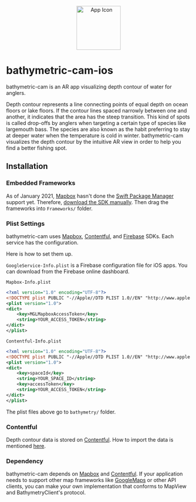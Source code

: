 <p align="center">
  <img src="https://avatars.githubusercontent.com/u/77539627?u=f07a00cbf7503ce555bdf8848cdacb31705e801c" width="120" alt="App Icon" />
</p>

# bathymetric-cam-ios

bathymetric-cam is an AR app visualizing depth contour of water for anglers.

Depth contour represents a line connecting points of equal depth on ocean floors or lake floors.
If the contour lines spaced narrowly between one and another, it indicates that the area has the steep transition.
This kind of spots is called drop-offs by anglers when targeting a certain type of species like largemouth bass.
The species are also known as the habit preferring to stay at deeper water when the temperature is cold in winter.
bathymetric-cam visualizes the depth contour by the intuitive AR view in order to help you find a better fishing spot.

## Installation

### Embedded Frameworks

As of January 2021, [Mapbox](https://github.com/mapbox/mapbox-gl-native-ios) hasn't done the [Swift Package Manager](https://github.com/apple/swift-package-manager) support yet.
Therefore, [download the SDK manually](https://docs.mapbox.com/ios/maps/guides/install/).
Then drag the frameworks into `Frameworks/` folder.

### Plist Settings

bathymetric-cam uses [Mapbox](https://github.com/mapbox/mapbox-gl-native-ios/tree/main/platform/ios), [Contentful](https://github.com/contentful/contentful.swift), and [Firebase](https://github.com/firebase/firebase-ios-sdk) SDKs.
Each service has the configuration.

Here is how to set them up.

`GoogleService-Info.plist` is a Firebase configuration file for iOS apps. You can download from the Firebase online dashboard.

`Mapbox-Info.plist`
```xml
<?xml version="1.0" encoding="UTF-8"?>
<!DOCTYPE plist PUBLIC "-//Apple//DTD PLIST 1.0//EN" "http://www.apple.com/DTDs/PropertyList-1.0.dtd">
<plist version="1.0">
<dict>
    <key>MGLMapboxAccessToken</key>
    <string>YOUR_ACCESS_TOKEN</string>
</dict>
</plist>
```

`Contentful-Info.plist`
```xml
<?xml version="1.0" encoding="UTF-8"?>
<!DOCTYPE plist PUBLIC "-//Apple//DTD PLIST 1.0//EN" "http://www.apple.com/DTDs/PropertyList-1.0.dtd">
<plist version="1.0">
<dict>
    <key>spaceId</key>
    <string>YOUR_SPACE_ID</string>
    <key>accessToken</key>
    <string>YOUR_ACCESS_TOKEN</string>
</dict>
</plist>
```

The plist files above go to `bathymetry/` folder.

### Contentful

Depth contour data is stored on [Contentful](https://www.contentful.com/).
How to import the data is mentioned [here](https://github.com/bathymetric-cam/bathymetric-cam-contentful).

### Dependency

bathymetric-cam depends on [Mapbox](https://github.com/mapbox/mapbox-gl-native-ios/tree/main/platform/ios) and [Contentful](https://github.com/contentful/contentful.swift).
If your application needs to support other map frameworks like [GoogleMaps](https://developers.google.com/maps/documentation/ios-sdk/overview) or other API clients, you can make your own implementation that conforms to MapView and BathymetryClient's protocol.
